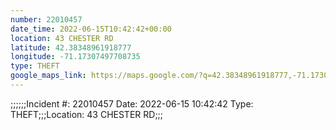 ```yaml
---
number: 22010457
date_time: 2022-06-15T10:42:42+00:00
location: 43 CHESTER RD
latitude: 42.38348961918777
longitude: -71.17307497708735
type: THEFT
google_maps_link: https://maps.google.com/?q=42.38348961918777,-71.17307497708735
---
```


;;;;;;Incident #: 22010457   Date: 2022-06-15 10:42:42    Type: THEFT;;;Location: 43 CHESTER RD;;;
